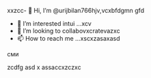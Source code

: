 xxzcc- 👋 Hi, I’m @urijbilan766hjv,vcxbfdgmn gfd
- 👀 I’m interested intui ...xcv
- 💞️ I’m looking to collabovxcratevazxc
- 📫 How to reach me ...xscxzasaxasd
<!---hbxsavxcxzcxzc
urijbilan766/sad is a ✨ special ✨ repository because its `README.md` (this file) appears on gbfyour GitHub profile.x
You can click the Preview linисмиk to take a look at yyiuour changes.asdxcbv
--->сми
zcdfg
asd
x
assaccxzczxc
